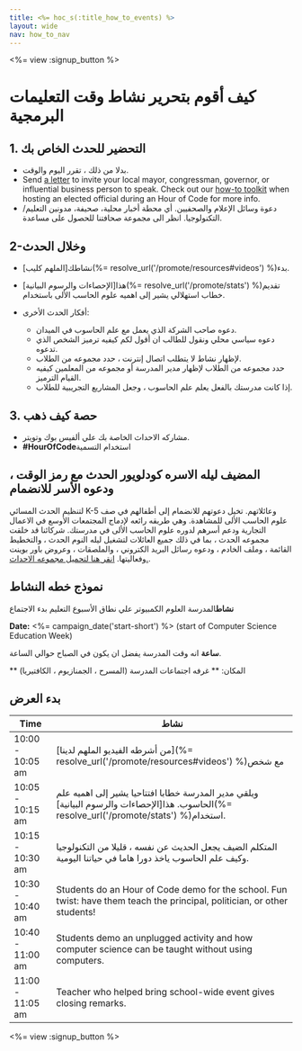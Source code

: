 ```yaml
---
title: <%= hoc_s(:title_how_to_events) %>
layout: wide
nav: how_to_nav
---
```

<%= view :signup_button %>

# كيف أقوم بتحرير نشاط وقت التعليمات البرمجية

## 1. التحضير للحدث الخاص بك

- بدلا من ذلك ، تقرر اليوم والوقت.
- Send [a letter](https://hourofcode.com/promote/resources#sample-emails) to invite your local mayor, congressman, governor, or influential business person to speak. Check out our [how-to toolkit](%=localized_file('/files/elected-official.pdf')%) when hosting an elected official during an Hour of Code for more info.
- دعوة وسائل الإعلام والصحفيين. أي محطة أخبار محلية، صحيفة، مدونين التعليم/التكنولوجيا. انظر الى مجموعة صحافتنا للحصول على مساعدة.

## 2-وخلال الحدث

- نشاطك[الملهم كليب](%= resolve_url('/promote/resources#videos') %)بدء.
- هذا[الإحصاءات والرسوم البيانية](%= resolve_url('/promote/stats') %)تقديم خطاب استهلالي يشير إلى اهميه علوم الحاسب الألى باستخدام.   
      
    
- أفكار الحدث الأخرى: 
    - دعوه صاحب الشركة الذي يعمل مع علم الحاسوب في الميدان.
    - دعوه سياسي محلي ونقول للطالب ان أقول لكم كيفيه ترميز الشخص الذي تدعوه.
    - لإظهار نشاط لا يتطلب اتصال إنترنت ، حدد مجموعه من الطلاب.
    - حدد مجموعه من الطلاب لإظهار مدير المدرسة أو مجموعه من المعلمين كيفيه القيام الترميز.
    - إذا كانت مدرستك بالفعل يعلم علم الحاسوب ، وجعل المشاريع التجريبية للطلاب.

## 3. حصة كيف ذهب

- مشاركه الاحداث الخاصة بك علي ألفيس بوك وتويتر. 
- **#HourOfCode**استخدام التسمية

## المضيف ليله الاسره كودلويور الحدث مع رمز الوقت ، ودعوه الأسر للانضمام

لتنظيم الحدث المسائي K-5 وعائلاتهم. تخيل دعوتهم للانضمام إلى أطفالهم في صف علوم الحاسب الألى للمشاهدة. وهي طريقه رائعه لإدماج المجتمعات الأوسع في الاعمال التجارية ودعم أسرهم لدوره علوم الحاسب الألى في مدرستك. شركائنا قد خلقت مجموعه الحدث ، بما في ذلك جميع العائلات لتشغيل ليله النوم الحدث ، والتخطيط القائمة ، وملف الخادم ، ودعوه رسائل البريد الكتروني ، والملصقات ، وعروض باور بوينت وفعاليتها. [انقر هنا لتحميل مجموعه الاحداث.](http://www.familycodenight.org/DownloadCodeDotOrg.html).

## نموذج خطه النشاط

**نشاط**المدرسة العلوم الكمبيوتر علي نطاق الأسبوع التعليم بدء الاجتماع

**Date:** <%= campaign_date('start-short') %> (start of Computer Science Education Week)

**ساعة** انه وقت المدرسة يفضل ان يكون في الصباح حوالي الساعة.

** المكان: ** غرفه اجتماعات المدرسة (المسرح ، الجمنازيوم ، الكافتيريا)   
  


## بدء العرض

| Time             | نشاط                                                                                                                                      |
| ---------------- | ----------------------------------------------------------------------------------------------------------------------------------------- |
| 10:00 - 10:05 am | [من أشرطه الفيديو الملهم لدينا](%= resolve_url('/promote/resources#videos') %)مع شخص                                                      |
| 10:05 - 10:15 am | ويلقي مدير المدرسة خطابا افتتاحيا يشير إلى اهميه علم الحاسوب. هذا[الإحصاءات والرسوم البيانية](%= resolve_url('/promote/stats') %)استخدام. |
| 10:15 - 10:30 am | المتكلم الضيف يجعل الحديث عن نفسه ، قليلا من التكنولوجيا وكيف علم الحاسوب ياخذ دورا هاما في حياتنا اليومية.                               |
| 10:30 - 10:40 am | Students do an Hour of Code demo for the school. Fun twist: have them teach the principal, politician, or other students!                 |
| 10:40 - 11:00 am | Students demo an unplugged activity and how computer science can be taught without using computers.                                       |
| 11:00 - 11:05 am | Teacher who helped bring school-wide event gives closing remarks.                                                                         |

<%= view :signup_button %>